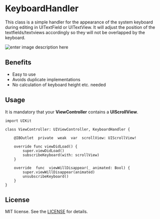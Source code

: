 # KeyboardHandler

This class is a simple handler for the appearance of the system keyboard during editing in UITextField or UITextView. It will adjust the position of the textfields/textviews accordingly so they will not be overlapped by the keyboard.

![enter image description here](https://nm-appsolut.de/assets/images/KeyboardHandler.gif)

## Benefits

 - Easy to use
 - Avoids duplicate implementations
 - No calculation of keyboard height etc. needed

## Usage

It is mandatory that your **ViewController** contains a **UIScrollView**.

    import UIKit
    
    class ViewController: UIViewController, KeyboardHandler {
    
		@IBOutlet  private  weak  var  scrollView: UIScrollView!
		
		override func viewDidLoad() {
			super.viewDidLoad()
			subscribeKeyboard(with: scrollView)
		}
	
		override  func  viewWillDisappear(_ animated: Bool) {
			super.viewWillDisappear(animated)
			unsubscribeKeyboard()
		}
	}

## License

MIT license. See the [LICENSE](https://github.com/NM-Appsolut/KeyboardHandler/blob/master/LICENSE) for details.
